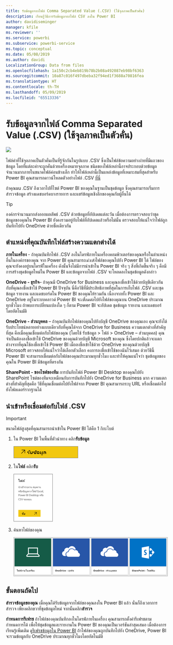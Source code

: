 ```yaml
---
title: รับข้อมูลจากไฟล์ Comma Separated Value (.CSV) (ใช้จุลภาคเป็นตัวคั่น)
description: เรียนรู้วิธีการรับข้อมูลจากไฟล์ CSV ลงใน Power BI
author: davidiseminger
manager: kfile
ms.reviewer: ''
ms.service: powerbi
ms.subservice: powerbi-service
ms.topic: conceptual
ms.date: 05/08/2019
ms.author: davidi
LocalizationGroup: Data from files
ms.openlocfilehash: 1a150c2cb4eb819b78b2b08a492087eb98bf6363
ms.sourcegitcommit: 10a87c016f497dbeba32f94ed1f3688a70816fea
ms.translationtype: HT
ms.contentlocale: th-TH
ms.lasthandoff: 05/09/2019
ms.locfileid: "65513336"
---
```

# <a name="get-data-from-comma-separated-value-csv-files"></a>รับข้อมูลจากไฟล์ Comma Separated Value (.CSV) (ใช้จุลภาคเป็นตัวคั่น)
![](media/service-comma-separated-value-files/csv_icon.png)

ไฟล์ค่าที่ใช้จุลภาคเป็นตัวคั่นเป็นที่รู้จักกันในรูปแบบ .CSV ซึ่งเป็นไฟล์ข้อความอย่างง่ายที่มีแถวของข้อมูล โดยที่แต่ละค่าจะถูกคั่นด้วยเครื่องหมายจุลภาค ชนิดของไฟล์เหล่านี้อาจประกอบด้วยข้อมูลจำนวนมากภายในขนาดไฟล์ค่อนข้างเล็ก ทำให้ไฟล์เหล่านี้เป็นแหล่งข้อมูลที่เหมาะสมที่สุดสำหรับ Power BI คุณสามารถดาวน์โหลดตัวอย่างไฟล์ .CSV [ที่นี่](http://go.microsoft.com/fwlink/?LinkID=619356)

ถ้าคุณมu .CSV ถึงเวลาไปที่ไซต์ Power BI ของคุณในฐานเป็นชุดข้อมูล ซึ่งคุณสามารถเริ่มการสำรวจข้อมูล สร้างแดชบอร์ดบางรายการ และแชร์ข้อมูลเชิงลึกของคุณกับผู้อื่นได้

>[!TIP]
>องค์กรจำนวนมากส่งออกผลลัพธ์ .CSV ด้วยข้อมูลที่อัปเดตแต่ละวัน เมื่อต้องการตรวจสอบว่าชุดข้อมูลของคุณใน Power BI ยังคงรวมอยู่กับไฟล์ที่อัปเดตแล้วหรือไม่นั้น ตรวจสอบให้แน่ใจว่าไฟล์ถูกบันทึกไปยัง OneDrive ด้วยชื่อเดียวกัน

## <a name="where-your-file-is-saved-makes-a-difference"></a>ตำแหน่งที่คุณบันทึกไฟล์สร้างความแตกต่างได้
**ภายในเครื่อง** - ถ้าคุณบันทึกไฟล์ .CSV ลงในไดรฟ์ภายในเครื่องคอมพิวเตอร์ของคุณหรือในตำแหน่งอื่นในองค์กรของคุณ จาก Power BI คุณสามารถ*นำเข้า*ไฟล์ของคุณไปยัง Power BI ได้ ไฟล์ของคุณจะยังคงอยู่บนไดรฟ์ในเครื่อง ดังนั้นจึงไม่มีการนำเข้าใน Power BI จริง ๆ สิ่งที่เกิดขึ้นจริง ๆ คือมีการสร้างชุดข้อมูลใหม่ใน Power BI และข้อมูลจากไฟล์ .CSV จะโหลดลงในชุดข้อมูลดังกล่าว

**OneDrive - ธุรกิจ**– ถ้าคุณมี OneDrive for Business และคุณลงชื่อเข้าใช้ด้วยบัญชีเดียวกันกับที่คุณลงชื่อเข้าใช้ Power BI ปัจจุบัน นี่คือวิธีที่มีประสิทธิภาพที่สุดในการเก็บไฟล์ .CSV และชุดข้อมูล รายงาน และแดชบอร์ดใน Power BI ของคุณให้รวมกัน เนื่องจากทั้ง Power BI และ OneDrive อยู่ในระบบคลาวด์ Power BI จะ*เชื่อมต่อ*ไปยังไฟล์ของคุณบน OneDrive ประมาณทุกชั่วโมง ถ้าพบการเปลี่ยนแปลงใด ๆ ก็ตาม Power BI จะอัปเดต ชุดข้อมูล รายงาน และแดชบอร์โดยอัตโนมัติ

**OneDrive - ส่วนบุคคล** – ถ้าคุณบันทึกไฟล์ของคุณไปยังบัญชี OneDrive ของคุณเอง คุณจะยังได้รับประโยชน์หลายอย่างแบบเดียวกับที่คุณได้จาก OneDrive for Business ความแตกต่างที่สำคัญที่สุด คือเมื่อคุณเชื่อมต่อกับไฟล์ของคุณ (โดยใช้ รับข้อมูล > ไฟล์ > OneDrive – ส่วนบุคคล) คุณจำเป็นต้องลงชื่อเข้าใช้ OneDrive ของคุณด้วยบัญชี Microsoft ของคุณ ซึ่งโดยปกติแล้วจะแตกต่างจากที่คุณใช้ลงชื่อเข้าใช้ Power BI เมื่อลงชื่อเข้าใช้ด้วย OneDrive ของคุณด้วยบัญชี Microsoft ตรวจสอบให้แน่ใจว่าได้เลือกตัวเลือก คงการลงชื่อเข้าใช้ของฉันไว้เสมอ ด้วยวิธีนี้ Power BI จะสามารถเชื่อมต่อกับไฟล์ของคุณประมาณทุกชั่วโมง และทำให้คุณแน่ใจว่า ชุดข้อมูลของคุณใน Power BI มีข้อมูลที่ตรงกัน

**SharePoint - ของไซต์ของทีม** การบันทึกไฟล์ Power BI Desktop ของคุณไปยัง SharePoint ไซต์ของทีมจะเหมือนกับการบันทึกไปยัง OneDrive for Business มาก ความแตกต่างที่สำคัญที่สุดคือ วิธีที่คุณเชื่อมต่อไปยังไฟล์จาก Power BI คุณสามารถระบุ URL หรือเชื่อมต่อไปยังโฟลเดอร์รากฐานได้

## <a name="import-or-connect-to-a-csv-file"></a>นำเข้าหรือเชื่อมต่อกับไฟล์ .CSV
>[!IMPORTANT]
>ขนาดไฟล์สูงสุดที่คุณสามารถนำเข้าใน Power BI ได้คือ 1 กิกะไบต์

1. ใน Power BI ในพื้นที่ตัวนำทาง คลิก**รับข้อมูล**
   
   ![](media/service-comma-separated-value-files/csv_get_data_button.png)
2. ใน**ไฟล์** คลิก**รับ**
   
   ![](media/service-comma-separated-value-files/csv_files_get.png)
3. ค้นหาไฟล์ของคุณ
   
   ![](media/service-comma-separated-value-files/csv_find_your_file.png)

## <a name="next-steps"></a>ขั้นตอนถัดไป
**สำรวจข้อมูลของคุณ** เมื่อคุณได้รับข้อมูลจากไฟล์ของคุณลงใน Power BI แล้ว นั่นก็ถึงเวลาการสำรวจ เพียงคลิกขวาที่ชุดข้อมูลใหม่ จากนั้นคลิก**สำรวจ**

**กำหนดการรีเฟรช** ถ้าไฟล์ของคุณบันทึกลงในไดรฟ์ภายในเครื่อง คุณสามารถตั้งค่ารีเฟรชตามกำหนดการได้ เพื่อให้ชุดข้อมูลและรายงานใน Power BI ของคุณเป็นเวอร์ชันล่าสุดเสมอ เมื่อต้องการเรียนรู้เพิ่มเติม ดู[รีเฟรชข้อมูลใน Power BI](refresh-data.md) ถ้าไฟล์ของคุณถูกบันทึกไปยัง OneDrive, Power BI จะรวมข้อมูลกับ OneDrive ประมาณทุกชั่วโมงโดยอัตโนมัติ

